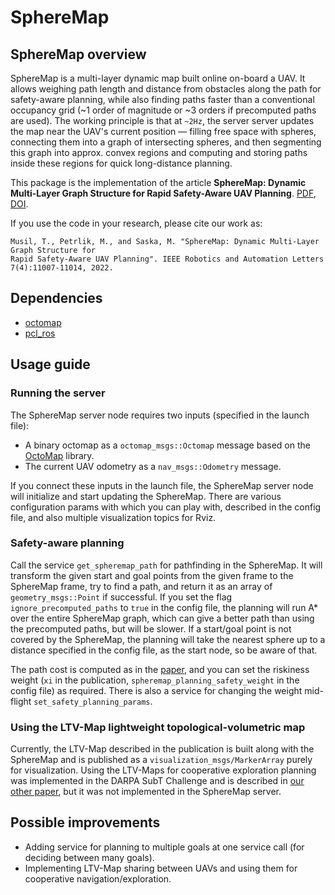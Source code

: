# SphereMap

## SphereMap overview

SphereMap is a multi-layer dynamic map built online on-board a UAV. 
It allows weighing path length and distance from obstacles along the path for safety-aware planning, while also finding paths faster than a conventional occupancy grid (~1 order of magnitude or ~3 orders if precomputed paths are used).
The working principle is that at `~2Hz`, the server server updates the map near the UAV's current position — filling free space with spheres, connecting them into a graph of intersecting spheres, and then segmenting this graph into approx. convex regions and computing and storing paths inside these regions for quick long-distance planning.

This package is the implementation of the article **SphereMap: Dynamic Multi-Layer Graph Structure for Rapid Safety-Aware UAV Planning**. [PDF](https://arxiv.org/pdf/2302.01833.pdf), [DOI](http://dx.doi.org/10.1109/LRA.2022.3195194).

If you use the code in your research, please cite our work as:

```
Musil, T., Petrlik, M., and Saska, M. "SphereMap: Dynamic Multi-Layer Graph Structure for 
Rapid Safety-Aware UAV Planning". IEEE Robotics and Automation Letters 7(4):11007-11014, 2022. 
```

## Dependencies

* [octomap](https://octomap.github.io/)
* [pcl_ros](http://wiki.ros.org/pcl_ros)

## Usage guide

### Running the server

The SphereMap server node requires two inputs (specified in the launch file): 

* A binary octomap as a `octomap_msgs::Octomap` message based on the [OctoMap](https://octomap.github.io/) library.
* The current UAV odometry as a `nav_msgs::Odometry` message.
 
If you connect these inputs in the launch file, the SphereMap server node will initialize and start updating the SphereMap. 
There are various configuration params with which you can play with, described in the config file, and also multiple visualization topics for Rviz.

### Safety-aware planning

Call the service `get_spheremap_path` for pathfinding in the SphereMap. 
It will transform the given start and goal points from the given frame to the SphereMap frame, try to find a path, and return it as an array of `geometry_msgs::Point` if successful.
If you set the flag `ignore_precomputed_paths` to `true` in the config file, the planning will run A* over the entire SphereMap graph, which can give a better path than using the precomputed paths, but will be slower.
If a start/goal point is not covered by the SphereMap, the planning will take the nearest sphere up to a distance specified in the config file, as the start node, so be aware of that.

The path cost is computed as in the [paper](https://arxiv.org/pdf/2302.01833.pdf), and you can set the riskiness weight (`xi` in the publication, `spheremap_planning_safety_weight` in the config file) as required. 
There is also a service for changing the weight mid-flight `set_safety_planning_params`.

### Using the LTV-Map lightweight topological-volumetric map

Currently, the LTV-Map described in the publication is built along with the SphereMap and is published as a `visualization_msgs/MarkerArray` purely for visualization. Using the LTV-Maps for cooperative exploration planning was implemented in the DARPA SubT Challenge and is described in [our other paper](https://arxiv.org/abs/2206.08185), but it was not implemented in the SphereMap server.

## Possible improvements

* Adding service for planning to multiple goals at one service call (for deciding between many goals).
* Implementing LTV-Map sharing between UAVs and using them for cooperative navigation/exploration.
